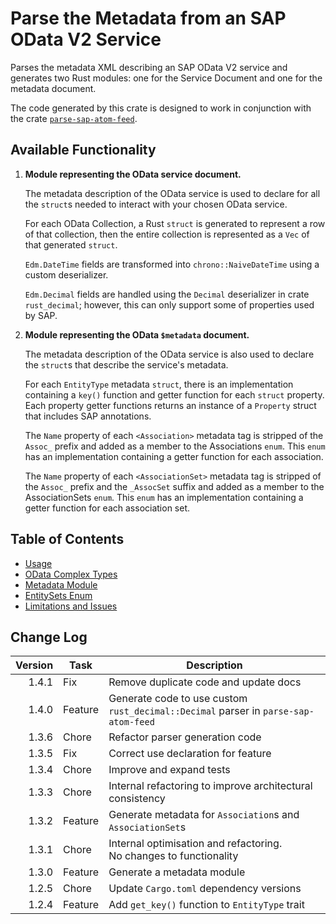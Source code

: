 # Parse the Metadata from an SAP OData V2 Service

Parses the metadata XML describing an SAP OData V2 service and generates two Rust modules: one for the Service Document and one for the metadata document.

The code generated by this crate is designed to work in conjunction with the crate [`parse-sap-atom-feed`](https://crates.io/crates/parse-sap-atom-feed).

## Available Functionality

1. **Module representing the OData service document.**

   The metadata description of the OData service is used to declare for all the `struct`s needed to interact with your chosen OData service.
   
   For each OData Collection, a Rust `struct` is generated to represent a row of that collection, then the entire collection is represented as a `Vec` of that generated `struct`.
   
   `Edm.DateTime` fields are transformed into `chrono::NaiveDateTime` using a custom deserializer.

   `Edm.Decimal` fields are handled using the `Decimal` deserializer in crate `rust_decimal`; however, this can only support some of properties used by SAP.

1. **Module representing the OData `$metadata` document.**

   The metadata description of the OData service is also used to declare the `struct`s that describe the service's metadata.

   For each `EntityType` metadata `struct`, there is an implementation containing a `key()` function and getter function for each `struct` property.
   Each property getter functions returns an instance of a `Property` struct that includes SAP annotations.

   The `Name` property of each `<Association>` metadata tag is stripped of the `Assoc_` prefix and added as a member to the Associations `enum`.
   This `enum` has an implementation containing a getter function for each association.

   The `Name` property of each `<AssociationSet>` metadata tag is stripped of the `Assoc_` prefix and the `_AssocSet` suffix and added as a member to the AssociationSets `enum`.
   This `enum` has an implementation containing a getter function for each association set.

## Table of Contents

* [Usage](./docs/usage.md)
* [OData Complex Types](./docs/complex_types.md)
* [Metadata Module](./docs/metadata.md)
* [EntitySets Enum](./docs/entitysets_enum.md)
* [Limitations and Issues](./docs/limitations.md)

## Change Log

| Version | Task    | Description                                                                         |
|--------:|---------|-------------------------------------------------------------------------------------|
|   1.4.1 | Fix     | Remove duplicate code and update docs                                               |
|   1.4.0 | Feature | Generate code to use custom `rust_decimal::Decimal` parser in `parse-sap-atom-feed` |
|   1.3.6 | Chore   | Refactor parser generation code                                                     |
|   1.3.5 | Fix     | Correct use declaration for feature                                                 |
|   1.3.4 | Chore   | Improve and expand tests                                                            |
|   1.3.3 | Chore   | Internal refactoring to improve architectural consistency                           |
|   1.3.2 | Feature | Generate metadata for `Association`s and `AssociationSet`s                          |
|   1.3.1 | Chore   | Internal optimisation and refactoring.<br>No changes to functionality               |
|   1.3.0 | Feature | Generate a metadata module                                                          |
|   1.2.5 | Chore   | Update `Cargo.toml` dependency versions                                             |
|   1.2.4 | Feature | Add `get_key()` function to `EntityType` trait                                      |
